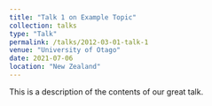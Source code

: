 ```yaml
---
title: "Talk 1 on Example Topic"
collection: talks
type: "Talk"
permalink: /talks/2012-03-01-talk-1
venue: "University of Otago"
date: 2021-07-06
location: "New Zealand"
---
```


This is a description of the contents of our great talk. 

